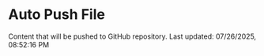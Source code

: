 # Auto Push File

Content that will be pushed to GitHub repository.
Last updated: 07/26/2025, 08:52:16 PM